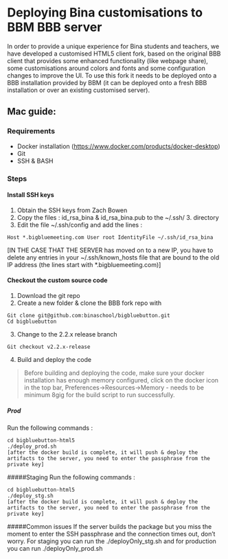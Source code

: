 # Deploying Bina customisations to BBM BBB server

In order to provide a unique experience for Bina students and teachers, we have developed a customised HTML5 client fork, based on the original BBB client that provides some enhanced functionality (like webpage share), some customisations around colors and fonts and some configuration changes to improve the UI. To use this fork it needs to be deployed onto a BBB installation provided by BBM (it can be deployed onto a fresh BBB installation or over an existing customised server).

## Mac guide:
### Requirements
* Docker installation (https://www.docker.com/products/docker-desktop)
* Git
* SSH & BASH

### Steps

#### Install SSH keys

1. Obtain the SSH keys from Zach Bowen
2. Copy the files : id_rsa_bina & id_rsa_bina.pub to the ~/.ssh/ 3. directory
4. Edit the file ~/.ssh/config and add the lines :

`
Host *.bigbluemeeting.com
     User root
     IdentityFile ~/.ssh/id_rsa_bina
`

[IN THE CASE THAT THE SERVER has moved on to a new IP, you have to delete any entries in your ~/.ssh/known_hosts file that are bound to the old IP address (the lines start with *.bigbluemeeting.com)]

#### Checkout the custom source code 

1. Download the git repo
2. Create a new folder & clone the BBB fork repo with
```
Git clone git@github.com:binaschool/bigbluebutton.git
Cd bigbluebutton
```
3. Change to the 2.2.x release branch
```
Git checkout v2.2.x-release
```
4. Build and deploy the code

> Before building and deploying the code, make sure your docker installation has enough memory configured, click on the docker icon in the top bar, Preferences->Resources->Memory - needs to be minimum 8gig for the build script to run successfully.

##### Prod
Run the following commands :
```
cd bigbluebutton-html5
./deploy_prod.sh
[after the docker build is complete, it will push & deploy the artifacts to the server, you need to enter the passphrase from the private key]
```

#####Staging
Run the following commands :
```
cd bigbluebutton-html5
./deploy_stg.sh
[after the docker build is complete, it will push & deploy the artifacts to the server, you need to enter the passphrase from the private key]
```

#####Common issues
If the server builds the package but you miss the moment to enter the SSH passphrase and the connection times out, don’t worry. For staging you can run the ./deployOnly_stg.sh and for production you can run ./deployOnly_prod.sh
